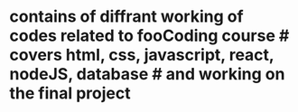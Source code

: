 # contains of diffrant working of codes related to fooCoding course  # covers html, css, javascript, react, nodeJS, database  # and working on the final project
